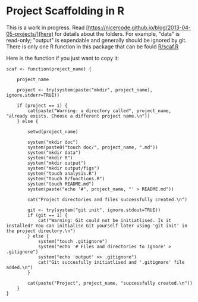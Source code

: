 # Project Scaffolding in R

This is a work in progress. Read [https://nicercode.github.io/blog/2013-04-05-projects/](here) for details about the folders. For example, "data" is read-only; "output" is expendable and generally should be ignored by git. There is only one R function in this package that can be fould [R/scaf.R](here)

Here is the function if you just want to copy it:

	scaf <- function(project_name) {

		project_name

		project <- try(system(paste("mkdir", project_name), ignore.stderr=TRUE))

		if (project == 1) {
			cat(paste("Warning: a directory called", project_name, "already exists. Choose a different project name.\n"))
		} else {

			setwd(project_name)

			system("mkdir doc")
			system(paste0("touch doc/", project_name, ".md"))
			system("mkdir data")
			system("mkdir R")
			system("mkdir output")
			system("mkdir output/figs")
			system("touch analysis.R")
			system("touch R/functions.R")
			system("touch README.md")
			system(paste("echo '#", project_name, "' > README.md"))

			cat("Project directories and files successfully created.\n")

			git <- try(system("git init", ignore.stdout=TRUE))
			if (git == 1) {
				cat("Warning: Git could not be initiatlised. Is it installed? You can initialise Git yourself later using 'git init' in the project directory.\n")
			} else {
				system("touch .gitignore")
				system("echo '# Files and directories to ignore' > .gitignore")
				system("echo 'output' >> .gitignore")
				cat("Git succesfully initiatlised and '.gitignore' file added.\n")
			}

			cat(paste("Project", project_name, "successfully created.\n"))
		}
	}
